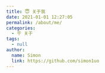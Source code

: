 ```yaml
---
title: 😇 关于我
date: 2021-01-01 12:27:05
permalink: /about/me/
categories: 
  - 🪧 关于
tags: 
  - null
author: 
  name: Simon
  link: https://github.com/simon1uo
---
```

